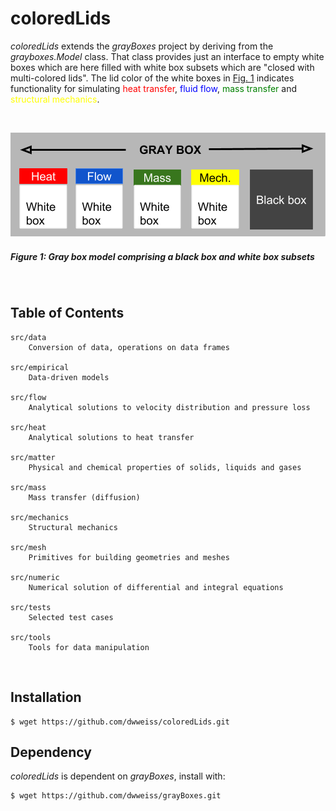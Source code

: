 # coloredLids

_coloredLids_ extends the _grayBoxes_ project by deriving from the _grayboxes.Model_ class. That class provides just an interface to empty white boxes which are here filled with white box subsets which are "closed with multi-colored lids". The lid color of the white boxes in [Fig. 1](#figure-1-gray-box-model-comprising-white-boxes-with-colored-lids-and-black-boxes) indicates functionality for simulating  <font color="red">heat transfer</font>, <font color="blue">fluid flow</font>, <font color="green">mass transfer</font> and <font color="yellow">structural mechanics</font>.

<br>

![](https://github.com/dwweiss/coloredlids/blob/master/doc/fig/colored_boxes_top.png)

##### Figure 1: Gray box model comprising a black box and white box subsets

<br>

## Table of Contents 

    src/data
        Conversion of data, operations on data frames
        
    src/empirical 
        Data-driven models
        
    src/flow 
        Analytical solutions to velocity distribution and pressure loss
        
    src/heat 
        Analytical solutions to heat transfer
        
    src/matter
        Physical and chemical properties of solids, liquids and gases
        
    src/mass     
        Mass transfer (diffusion)

    src/mechanics     
        Structural mechanics

    src/mesh     
        Primitives for building geometries and meshes
        
    src/numeric 
        Numerical solution of differential and integral equations
        
    src/tests  
        Selected test cases
        
    src/tools
        Tools for data manipulation
        

## Installation

    $ wget https://github.com/dwweiss/coloredLids.git


## Dependency

_coloredLids_ is dependent on _grayBoxes_, install with:

    $ wget https://github.com/dwweiss/grayBoxes.git
